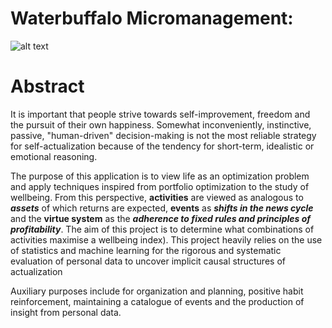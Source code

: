 # Waterbuffalo Micromanagement: 

![alt text](https://github.com/waterbuffalo13/Waterbuffalo-Micromanagement/blob/master/screenshot-gif.gif)

# Abstract
It is important that people strive towards self-improvement, freedom and the pursuit of their own happiness. Somewhat inconveniently, instinctive, passive, "human-driven" decision-making is not the most reliable strategy for self-actualization because of the tendency for short-term, idealistic or emotional reasoning.

The purpose of this application is to view life as an optimization problem and apply techniques inspired from portfolio optimization to the study of wellbeing. From this perspective, **activities** are viewed as analogous to ***assets*** of which returns are expected, **events** as ***shifts in the news cycle*** and the **virtue system** as the ***adherence to fixed rules and principles of profitability***. The aim of this project is to determine what combinations of activities maximise a wellbeing index). This project  heavily relies on the use of statistics and machine learning for the rigorous and systematic evaluation of personal data to uncover implicit causal structures of actualization

Auxiliary purposes include for organization and planning, positive habit reinforcement, maintaining a catalogue of events and the production of insight from personal data.


